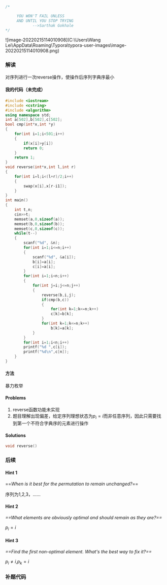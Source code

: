 ```c++
/*

     YOU WON'T FAIL UNLESS
     AND UNTIL YOU STOP TRYING
            -->Sarthak Gokhale
*/
```

![image-20220215114010908](C:\Users\Wang Lei\AppData\Roaming\Typora\typora-user-images\image-20220215114010908.png)

### 解读

对序列进行一次reverse操作，使操作后序列字典序最小

#### 我的代码（未完成）

```c++
#include <iostream>
#include <cstring>
#include <algorithm>
using namespace std;
int a[502],b[502],c[502];
bool cmp(int*x,int *y)
{
    for(int i=1;i<501;i++)
    {
        if(x[i]>y[i])
        return 0;
    }
    return 1;
}
void reverse(int*x,int l,int r)
{
    for(int i=l;i<(l+r)/2;i++)
    {
        swap(x[i],x[r-i1]);
    }
}
int main()
{
    int t,n;
    cin>>t;
    memset(a,0,sizeof(a));
    memset(b,0,sizeof(b));
    memset(c,0,sizeof(c));
    while(t--)
    {
        scanf("%d", &n);
        for(int i=1;i<=n;i++)
        {
            scanf("%d", &a[i]);
            b[i]=a[i];
            c[i]=a[i];
        }
        for(int i=1;i<n;i++)
        {
            for(int j=i;j<=n;j++)
            {
                reverse(b,i,j);
                if(cmp(b,c))
                {
                    for(int k=1;k<=n;k++)
                    c[k]=b[k];
                }
                for(int k=1;k<=n;k++)
                    b[k]=a[k];
            }
        }
        for(int i=1;i<n;i++)
        printf("%d ",c[i]);
        printf("%d\n",c[n]);
    }
}
```

#### 方法

暴力枚举

#### Problems

1. reverse函数功能未实现
2. 题目理解出现偏差，给定序列理想状态为$p_i=i$而非任意序列，因此只需要找到第一个不符合字典序的元素进行操作

#### Solutions

```c++
void reverse()
```



### 后续

#### Hint 1

==*When is it best for the permutation to remain unchanged?*==

序列为1,2,3，……

#### Hint 2

*==What elements are obviously optimal and should remain as they are?==*

$p_i=i$

#### Hint 3

*==Find the first non-optimal element. What's the best way to fix it?==*

$p_i\ne i$,$p_k=i$

### 补题代码

```c++

```

